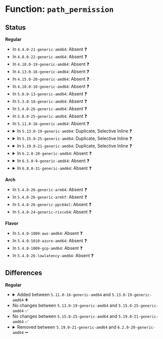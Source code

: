 # Function: <code>path_permission</code>

## Status
<b>Regular</b>
<ul>
<li>
In <code>4.4.0-21-generic-amd64</code>: Absent ❓
</li>
<li>
In <code>4.8.0-22-generic-amd64</code>: Absent ❓
</li>
<li>
In <code>4.10.0-19-generic-amd64</code>: Absent ❓
</li>
<li>
In <code>4.13.0-16-generic-amd64</code>: Absent ❓
</li>
<li>
In <code>4.15.0-20-generic-amd64</code>: Absent ❓
</li>
<li>
In <code>4.18.0-10-generic-amd64</code>: Absent ❓
</li>
<li>
In <code>5.0.0-13-generic-amd64</code>: Absent ❓
</li>
<li>
In <code>5.3.0-18-generic-amd64</code>: Absent ❓
</li>
<li>
In <code>5.4.0-26-generic-amd64</code>: Absent ❓
</li>
<li>
In <code>5.8.0-25-generic-amd64</code>: Absent ❓
</li>
<li>
In <code>5.11.0-16-generic-amd64</code>: Absent ❓
</li>
<li>
<details>
<summary>In <code>5.13.0-19-generic-amd64</code>: Duplicate, Selective Inline ❓</summary>

```c
int path_permission(const struct path * path, int mask)
```

```json
{
  "name": "path_permission",
  "collision_type": "Static Duplication",
  "inline_type": "Selective",
  "funcs": [
    {
      "addr": 18446744071581044144,
      "name": "path_permission",
      "external": false,
      "loc": "include/linux/fs.h:3013",
      "file": "kernel/bpf/inode.c",
      "inline": "declared, inlined",
      "caller_inline": [
        "kernel/bpf/inode.c:bpf_obj_get_user"
      ],
      "caller_func": []
    },
    {
      "addr": 18446744071582121159,
      "name": "path_permission",
      "external": false,
      "loc": "include/linux/fs.h:3013",
      "file": "fs/open.c",
      "inline": "declared, inlined",
      "caller_inline": [
        "fs/open.c:__ia32_sys_chroot",
        "fs/open.c:__x64_sys_chroot",
        "fs/open.c:__ia32_sys_chdir",
        "fs/open.c:__x64_sys_chdir"
      ],
      "caller_func": []
    },
    {
      "addr": 18446744071591283217,
      "name": "path_permission",
      "external": false,
      "loc": "include/linux/fs.h:3013",
      "file": "fs/init.c",
      "inline": "seen, unknown",
      "caller_inline": [],
      "caller_func": [
        "fs/init.c:init_eaccess",
        "fs/init.c:init_chroot",
        "fs/init.c:init_chdir"
      ]
    },
    {
      "addr": 18446744071582502956,
      "name": "path_permission",
      "external": false,
      "loc": "include/linux/fs.h:3013",
      "file": "fs/notify/inotify/inotify_user.c",
      "inline": "declared, inlined",
      "caller_inline": [
        "fs/notify/inotify/inotify_user.c:inotify_find_inode"
      ],
      "caller_func": []
    },
    {
      "addr": 18446744071582513094,
      "name": "path_permission",
      "external": false,
      "loc": "include/linux/fs.h:3013",
      "file": "fs/notify/fanotify/fanotify_user.c",
      "inline": "declared, inlined",
      "caller_inline": [
        "fs/notify/fanotify/fanotify_user.c:fanotify_find_path"
      ],
      "caller_func": []
    },
    {
      "addr": 18446744071590519121,
      "name": "path_permission",
      "external": false,
      "loc": "include/linux/fs.h:3013",
      "file": "net/unix/af_unix.c",
      "inline": "declared, inlined",
      "caller_inline": [
        "net/unix/af_unix.c:unix_find_other"
      ],
      "caller_func": []
    }
  ],
  "symbols": [
    {
      "addr": 18446744071591283217,
      "name": "path_permission",
      "section": ".text",
      "bind": "STB_LOCAL",
      "size": 28
    }
  ]
}
```
</details>
</li>
<li>
<details>
<summary>In <code>5.15.0-25-generic-amd64</code>: Duplicate, Selective Inline ❓</summary>

```c
int path_permission(const struct path * path, int mask)
```

```json
{
  "name": "path_permission",
  "collision_type": "Static Duplication",
  "inline_type": "Selective",
  "funcs": [
    {
      "addr": 18446744071581267136,
      "name": "path_permission",
      "external": false,
      "loc": "include/linux/fs.h:2996",
      "file": "kernel/bpf/inode.c",
      "inline": "declared, inlined",
      "caller_inline": [
        "kernel/bpf/inode.c:bpf_obj_get_user"
      ],
      "caller_func": []
    },
    {
      "addr": 18446744071582437991,
      "name": "path_permission",
      "external": false,
      "loc": "include/linux/fs.h:2996",
      "file": "fs/open.c",
      "inline": "declared, inlined",
      "caller_inline": [
        "fs/open.c:__ia32_sys_chroot",
        "fs/open.c:__x64_sys_chroot",
        "fs/open.c:__ia32_sys_chdir",
        "fs/open.c:__x64_sys_chdir"
      ],
      "caller_func": []
    },
    {
      "addr": 18446744071592231667,
      "name": "path_permission",
      "external": false,
      "loc": "include/linux/fs.h:2996",
      "file": "fs/init.c",
      "inline": "seen, unknown",
      "caller_inline": [],
      "caller_func": [
        "fs/init.c:init_eaccess",
        "fs/init.c:init_chroot",
        "fs/init.c:init_chdir"
      ]
    },
    {
      "addr": 18446744071582818012,
      "name": "path_permission",
      "external": false,
      "loc": "include/linux/fs.h:2996",
      "file": "fs/notify/inotify/inotify_user.c",
      "inline": "declared, inlined",
      "caller_inline": [
        "fs/notify/inotify/inotify_user.c:inotify_find_inode"
      ],
      "caller_func": []
    },
    {
      "addr": 18446744071582828419,
      "name": "path_permission",
      "external": false,
      "loc": "include/linux/fs.h:2996",
      "file": "fs/notify/fanotify/fanotify_user.c",
      "inline": "declared, inlined",
      "caller_inline": [
        "fs/notify/fanotify/fanotify_user.c:fanotify_find_path"
      ],
      "caller_func": []
    },
    {
      "addr": 18446744071591326848,
      "name": "path_permission",
      "external": false,
      "loc": "include/linux/fs.h:2996",
      "file": "net/unix/af_unix.c",
      "inline": "declared, inlined",
      "caller_inline": [
        "net/unix/af_unix.c:unix_find_other"
      ],
      "caller_func": []
    }
  ],
  "symbols": [
    {
      "addr": 18446744071592231667,
      "name": "path_permission",
      "section": ".text",
      "bind": "STB_LOCAL",
      "size": 28
    }
  ]
}
```
</details>
</li>
<li>
<details>
<summary>In <code>5.19.0-21-generic-amd64</code>: Duplicate, Selective Inline ❓</summary>

```c
int path_permission(const struct path * path, int mask)
```

```json
{
  "name": "path_permission",
  "collision_type": "Static Duplication",
  "inline_type": "Selective",
  "funcs": [
    {
      "addr": 18446744071581558300,
      "name": "path_permission",
      "external": false,
      "loc": "include/linux/fs.h:2762",
      "file": "kernel/bpf/inode.c",
      "inline": "declared, inlined",
      "caller_inline": [
        "kernel/bpf/inode.c:bpf_obj_get_user"
      ],
      "caller_func": []
    },
    {
      "addr": 18446744071582955054,
      "name": "path_permission",
      "external": false,
      "loc": "include/linux/fs.h:2762",
      "file": "fs/open.c",
      "inline": "declared, inlined",
      "caller_inline": [
        "fs/open.c:__ia32_sys_chroot",
        "fs/open.c:__x64_sys_chroot",
        "fs/open.c:__ia32_sys_chdir",
        "fs/open.c:__x64_sys_chdir"
      ],
      "caller_func": []
    },
    {
      "addr": 18446744071594011641,
      "name": "path_permission",
      "external": false,
      "loc": "include/linux/fs.h:2762",
      "file": "fs/init.c",
      "inline": "seen, unknown",
      "caller_inline": [],
      "caller_func": [
        "fs/init.c:init_eaccess",
        "fs/init.c:init_chroot",
        "fs/init.c:init_chdir"
      ]
    },
    {
      "addr": 18446744071583375240,
      "name": "path_permission",
      "external": false,
      "loc": "include/linux/fs.h:2762",
      "file": "fs/notify/inotify/inotify_user.c",
      "inline": "declared, inlined",
      "caller_inline": [
        "fs/notify/inotify/inotify_user.c:inotify_find_inode"
      ],
      "caller_func": []
    },
    {
      "addr": 18446744071583387479,
      "name": "path_permission",
      "external": false,
      "loc": "include/linux/fs.h:2762",
      "file": "fs/notify/fanotify/fanotify_user.c",
      "inline": "declared, inlined",
      "caller_inline": [
        "fs/notify/fanotify/fanotify_user.c:fanotify_find_path"
      ],
      "caller_func": []
    },
    {
      "addr": 18446744071593004039,
      "name": "path_permission",
      "external": false,
      "loc": "include/linux/fs.h:2762",
      "file": "net/unix/af_unix.c",
      "inline": "declared, inlined",
      "caller_inline": [
        "net/unix/af_unix.c:unix_find_other"
      ],
      "caller_func": []
    }
  ],
  "symbols": [
    {
      "addr": 18446744071594011641,
      "name": "path_permission",
      "section": ".text",
      "bind": "STB_LOCAL",
      "size": 38
    }
  ]
}
```
</details>
</li>
<li>
<details>
<summary>In <code>6.2.0-20-generic-amd64</code>: Absent ❓</summary>

```json
{
  "name": "path_permission",
  "collision_type": "Static Duplication",
  "inline_type": "Full",
  "funcs": [
    {
      "addr": 18446744071581930797,
      "name": "path_permission",
      "external": false,
      "loc": "include/linux/fs.h:2916",
      "file": "kernel/bpf/inode.c",
      "inline": "declared, inlined",
      "caller_inline": [
        "kernel/bpf/inode.c:bpf_obj_get_user"
      ],
      "caller_func": []
    },
    {
      "addr": 18446744071583512990,
      "name": "path_permission",
      "external": false,
      "loc": "include/linux/fs.h:2916",
      "file": "fs/open.c",
      "inline": "declared, inlined",
      "caller_inline": [
        "fs/open.c:__ia32_sys_chroot",
        "fs/open.c:__x64_sys_chroot",
        "fs/open.c:__ia32_sys_chdir",
        "fs/open.c:__x64_sys_chdir"
      ],
      "caller_func": []
    },
    {
      "addr": 18446744071627905569,
      "name": "path_permission",
      "external": false,
      "loc": "include/linux/fs.h:2916",
      "file": "fs/init.c",
      "inline": "declared, inlined",
      "caller_inline": [
        "fs/init.c:init_eaccess",
        "fs/init.c:init_chroot",
        "fs/init.c:init_chdir"
      ],
      "caller_func": []
    },
    {
      "addr": 18446744071583960345,
      "name": "path_permission",
      "external": false,
      "loc": "include/linux/fs.h:2916",
      "file": "fs/notify/inotify/inotify_user.c",
      "inline": "declared, inlined",
      "caller_inline": [
        "fs/notify/inotify/inotify_user.c:inotify_find_inode"
      ],
      "caller_func": []
    },
    {
      "addr": 18446744071583973027,
      "name": "path_permission",
      "external": false,
      "loc": "include/linux/fs.h:2916",
      "file": "fs/notify/fanotify/fanotify_user.c",
      "inline": "declared, inlined",
      "caller_inline": [
        "fs/notify/fanotify/fanotify_user.c:fanotify_find_path"
      ],
      "caller_func": []
    },
    {
      "addr": 18446744071594895249,
      "name": "path_permission",
      "external": false,
      "loc": "include/linux/fs.h:2916",
      "file": "net/unix/af_unix.c",
      "inline": "declared, inlined",
      "caller_inline": [
        "net/unix/af_unix.c:unix_find_other"
      ],
      "caller_func": []
    }
  ],
  "symbols": []
}
```
</details>
</li>
<li>
<details>
<summary>In <code>6.5.0-9-generic-amd64</code>: Absent ❓</summary>

```json
{
  "name": "path_permission",
  "collision_type": "Static Duplication",
  "inline_type": "Full",
  "funcs": [
    {
      "addr": 18446744071582114093,
      "name": "path_permission",
      "external": false,
      "loc": "include/linux/fs.h:2530",
      "file": "kernel/bpf/inode.c",
      "inline": "declared, inlined",
      "caller_inline": [
        "kernel/bpf/inode.c:bpf_obj_get_user"
      ],
      "caller_func": []
    },
    {
      "addr": 18446744071583728030,
      "name": "path_permission",
      "external": false,
      "loc": "include/linux/fs.h:2530",
      "file": "fs/open.c",
      "inline": "declared, inlined",
      "caller_inline": [
        "fs/open.c:__ia32_sys_chroot",
        "fs/open.c:__x64_sys_chroot",
        "fs/open.c:__ia32_sys_chdir",
        "fs/open.c:__x64_sys_chdir"
      ],
      "caller_func": []
    },
    {
      "addr": 18446744071619668593,
      "name": "path_permission",
      "external": false,
      "loc": "include/linux/fs.h:2530",
      "file": "fs/init.c",
      "inline": "declared, inlined",
      "caller_inline": [
        "fs/init.c:init_eaccess",
        "fs/init.c:init_chroot",
        "fs/init.c:init_chdir"
      ],
      "caller_func": []
    },
    {
      "addr": 18446744071584183752,
      "name": "path_permission",
      "external": false,
      "loc": "include/linux/fs.h:2530",
      "file": "fs/notify/inotify/inotify_user.c",
      "inline": "declared, inlined",
      "caller_inline": [
        "fs/notify/inotify/inotify_user.c:inotify_find_inode"
      ],
      "caller_func": []
    },
    {
      "addr": 18446744071584196759,
      "name": "path_permission",
      "external": false,
      "loc": "include/linux/fs.h:2530",
      "file": "fs/notify/fanotify/fanotify_user.c",
      "inline": "declared, inlined",
      "caller_inline": [
        "fs/notify/fanotify/fanotify_user.c:fanotify_find_path"
      ],
      "caller_func": []
    },
    {
      "addr": 18446744071595286598,
      "name": "path_permission",
      "external": false,
      "loc": "include/linux/fs.h:2530",
      "file": "net/unix/af_unix.c",
      "inline": "declared, inlined",
      "caller_inline": [
        "net/unix/af_unix.c:unix_find_other"
      ],
      "caller_func": []
    }
  ],
  "symbols": []
}
```
</details>
</li>
<li>
<details>
<summary>In <code>6.8.0-31-generic-amd64</code>: Absent ❓</summary>

```json
{
  "name": "path_permission",
  "collision_type": "Static Duplication",
  "inline_type": "Full",
  "funcs": [
    {
      "addr": 18446744071582254413,
      "name": "path_permission",
      "external": false,
      "loc": "include/linux/fs.h:2765",
      "file": "kernel/bpf/inode.c",
      "inline": "declared, inlined",
      "caller_inline": [
        "kernel/bpf/inode.c:bpf_obj_get_user"
      ],
      "caller_func": []
    },
    {
      "addr": 18446744071583928878,
      "name": "path_permission",
      "external": false,
      "loc": "include/linux/fs.h:2765",
      "file": "fs/open.c",
      "inline": "declared, inlined",
      "caller_inline": [
        "fs/open.c:__ia32_sys_chroot",
        "fs/open.c:__x64_sys_chroot",
        "fs/open.c:__ia32_sys_chdir",
        "fs/open.c:__x64_sys_chdir"
      ],
      "caller_func": []
    },
    {
      "addr": 18446744071621974721,
      "name": "path_permission",
      "external": false,
      "loc": "include/linux/fs.h:2765",
      "file": "fs/init.c",
      "inline": "declared, inlined",
      "caller_inline": [
        "fs/init.c:init_eaccess",
        "fs/init.c:init_chroot",
        "fs/init.c:init_chdir"
      ],
      "caller_func": []
    },
    {
      "addr": 18446744071584397736,
      "name": "path_permission",
      "external": false,
      "loc": "include/linux/fs.h:2765",
      "file": "fs/notify/inotify/inotify_user.c",
      "inline": "declared, inlined",
      "caller_inline": [
        "fs/notify/inotify/inotify_user.c:inotify_find_inode"
      ],
      "caller_func": []
    },
    {
      "addr": 18446744071584411287,
      "name": "path_permission",
      "external": false,
      "loc": "include/linux/fs.h:2765",
      "file": "fs/notify/fanotify/fanotify_user.c",
      "inline": "declared, inlined",
      "caller_inline": [
        "fs/notify/fanotify/fanotify_user.c:fanotify_find_path"
      ],
      "caller_func": []
    },
    {
      "addr": 18446744071596124438,
      "name": "path_permission",
      "external": false,
      "loc": "include/linux/fs.h:2765",
      "file": "net/unix/af_unix.c",
      "inline": "declared, inlined",
      "caller_inline": [
        "net/unix/af_unix.c:unix_find_other"
      ],
      "caller_func": []
    }
  ],
  "symbols": []
}
```
</details>
</li>
</ul>
<b>Arch</b>
<ul>
<li>
In <code>5.4.0-26-generic-arm64</code>: Absent ❓
</li>
<li>
In <code>5.4.0-26-generic-armhf</code>: Absent ❓
</li>
<li>
In <code>5.4.0-26-generic-ppc64el</code>: Absent ❓
</li>
<li>
In <code>5.4.0-24-generic-riscv64</code>: Absent ❓
</li>
</ul>
<b>Flavor</b>
<ul>
<li>
In <code>5.4.0-1009-aws-amd64</code>: Absent ❓
</li>
<li>
In <code>5.4.0-1010-azure-amd64</code>: Absent ❓
</li>
<li>
In <code>5.4.0-1009-gcp-amd64</code>: Absent ❓
</li>
<li>
In <code>5.4.0-26-lowlatency-amd64</code>: Absent ❓
</li>
</ul>

## Differences
<b>Regular</b>
<ul>
<li>
<details>
<summary>Added between <code>5.11.0-16-generic-amd64</code> and <code>5.13.0-19-generic-amd64</code> ➕</summary>

```c
int path_permission(const struct path * path, int mask)
```
</details>
</li>
<li>
No changes between <code>5.13.0-19-generic-amd64</code> and <code>5.15.0-25-generic-amd64</code> ✅
</li>
<li>
No changes between <code>5.15.0-25-generic-amd64</code> and <code>5.19.0-21-generic-amd64</code> ✅
</li>
<li>
<details>
<summary>Removed between <code>5.19.0-21-generic-amd64</code> and <code>6.2.0-20-generic-amd64</code> ➖</summary>

```c
int path_permission(const struct path * path, int mask)
```
</details>
</li>
</ul>
